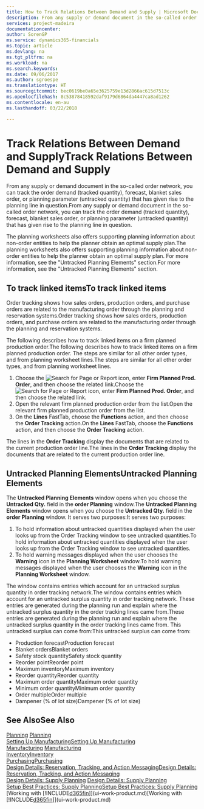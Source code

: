 ```yaml
---
title: How to Track Relations Between Demand and Supply | Microsoft Docs
description: From any supply or demand document in the so-called order network, you can track the order demand (tracked quantity), forecast, blanket sales order, or planning parameter (untracked quantity) that has given rise to the planning line in question.
services: project-madeira
documentationcenter: 
author: SorenGP
ms.service: dynamics365-financials
ms.topic: article
ms.devlang: na
ms.tgt_pltfrm: na
ms.workload: na
ms.search.keywords: 
ms.date: 09/06/2017
ms.author: sgroespe
ms.translationtype: HT
ms.sourcegitcommit: bec0619be0a65e3625759e13d2866ac615d7513c
ms.openlocfilehash: 8c53878418592daf9179d6864da4447ca8ad1262
ms.contentlocale: en-au
ms.lasthandoff: 03/22/2018

---
```

# <a name="track-relations-between-demand-and-supply"></a><span data-ttu-id="4606d-103">Track Relations Between Demand and Supply</span><span class="sxs-lookup"><span data-stu-id="4606d-103">Track Relations Between Demand and Supply</span></span>
<span data-ttu-id="4606d-104">From any supply or demand document in the so-called order network, you can track the order demand (tracked quantity), forecast, blanket sales order, or planning parameter (untracked quantity) that has given rise to the planning line in question.</span><span class="sxs-lookup"><span data-stu-id="4606d-104">From any supply or demand document in the so-called order network, you can track the order demand (tracked quantity), forecast, blanket sales order, or planning parameter (untracked quantity) that has given rise to the planning line in question.</span></span>

<span data-ttu-id="4606d-105">The planning worksheets also offers supporting planning information about non-order entities to help the planner obtain an optimal supply plan.</span><span class="sxs-lookup"><span data-stu-id="4606d-105">The planning worksheets also offers supporting planning information about non-order entities to help the planner obtain an optimal supply plan.</span></span> <span data-ttu-id="4606d-106">For more information, see the "Untracked Planning Elements" section.</span><span class="sxs-lookup"><span data-stu-id="4606d-106">For more information, see the "Untracked Planning Elements" section.</span></span>

## <a name="to-track-linked-items"></a><span data-ttu-id="4606d-107">To track linked items</span><span class="sxs-lookup"><span data-stu-id="4606d-107">To track linked items</span></span>
<span data-ttu-id="4606d-108">Order tracking shows how sales orders, production orders, and purchase orders are related to the manufacturing order through the planning and reservation systems.</span><span class="sxs-lookup"><span data-stu-id="4606d-108">Order tracking shows how sales orders, production orders, and purchase orders are related to the manufacturing order through the planning and reservation systems.</span></span>

<span data-ttu-id="4606d-109">The following describes how to track linked items on a firm planned production order.</span><span class="sxs-lookup"><span data-stu-id="4606d-109">The following describes how to track linked items on a firm planned production order.</span></span> <span data-ttu-id="4606d-110">The steps are similar for all other order types, and from planning worksheet lines.</span><span class="sxs-lookup"><span data-stu-id="4606d-110">The steps are similar for all other order types, and from planning worksheet lines.</span></span>

1. <span data-ttu-id="4606d-111">Choose the ![Search for Page or Report](media/ui-search/search_small.png "Search for Page or Report icon") icon, enter **Firm Planned Prod. Order**, and then choose the related link.</span><span class="sxs-lookup"><span data-stu-id="4606d-111">Choose the ![Search for Page or Report](media/ui-search/search_small.png "Search for Page or Report icon") icon, enter **Firm Planned Prod. Order**, and then choose the related link.</span></span>
2. <span data-ttu-id="4606d-112">Open the relevant firm planned production order from the list.</span><span class="sxs-lookup"><span data-stu-id="4606d-112">Open the relevant firm planned production order from the list.</span></span>
3. <span data-ttu-id="4606d-113">On the **Lines** FastTab, choose the **Functions** action, and then choose the **Order Tracking** action.</span><span class="sxs-lookup"><span data-stu-id="4606d-113">On the **Lines** FastTab, choose the **Functions** action, and then choose the **Order Tracking** action.</span></span>

<span data-ttu-id="4606d-114">The lines in the **Order Tracking** display the documents that are related to the current production order line.</span><span class="sxs-lookup"><span data-stu-id="4606d-114">The lines in the **Order Tracking** display the documents that are related to the current production order line.</span></span>

## <a name="untracked-planning-elements"></a><span data-ttu-id="4606d-115">Untracked Planning Elements</span><span class="sxs-lookup"><span data-stu-id="4606d-115">Untracked Planning Elements</span></span>
<span data-ttu-id="4606d-116">The **Untracked Planning Elements** window opens when you choose the **Untracked Qty.** field in the **order Planning** window.</span><span class="sxs-lookup"><span data-stu-id="4606d-116">The **Untracked Planning Elements** window opens when you choose the **Untracked Qty.** field in the **order Planning** window.</span></span> <span data-ttu-id="4606d-117">It serves two purposes:</span><span class="sxs-lookup"><span data-stu-id="4606d-117">It serves two purposes:</span></span>

1. <span data-ttu-id="4606d-118">To hold information about untracked quantities displayed when the user looks up from the Order Tracking window to see untracked quantities.</span><span class="sxs-lookup"><span data-stu-id="4606d-118">To hold information about untracked quantities displayed when the user looks up from the Order Tracking window to see untracked quantities.</span></span>
2. <span data-ttu-id="4606d-119">To hold warning messages displayed when the user chooses the **Warning** icon in the **Planning Worksheet** window.</span><span class="sxs-lookup"><span data-stu-id="4606d-119">To hold warning messages displayed when the user chooses the **Warning** icon in the **Planning Worksheet** window.</span></span>

<span data-ttu-id="4606d-120">The window contains entries which account for an untracked surplus quantity in order tracking network.</span><span class="sxs-lookup"><span data-stu-id="4606d-120">The window contains entries which account for an untracked surplus quantity in order tracking network.</span></span> <span data-ttu-id="4606d-121">These entries are generated during the planning run and explain where the untracked surplus quantity in the order tracking lines came from.</span><span class="sxs-lookup"><span data-stu-id="4606d-121">These entries are generated during the planning run and explain where the untracked surplus quantity in the order tracking lines came from.</span></span> <span data-ttu-id="4606d-122">This untracked surplus can come from:</span><span class="sxs-lookup"><span data-stu-id="4606d-122">This untracked surplus can come from:</span></span>

- <span data-ttu-id="4606d-123">Production forecast</span><span class="sxs-lookup"><span data-stu-id="4606d-123">Production forecast</span></span>
- <span data-ttu-id="4606d-124">Blanket orders</span><span class="sxs-lookup"><span data-stu-id="4606d-124">Blanket orders</span></span>
- <span data-ttu-id="4606d-125">Safety stock quantity</span><span class="sxs-lookup"><span data-stu-id="4606d-125">Safety stock quantity</span></span>
- <span data-ttu-id="4606d-126">Reorder point</span><span class="sxs-lookup"><span data-stu-id="4606d-126">Reorder point</span></span>
- <span data-ttu-id="4606d-127">Maximum inventory</span><span class="sxs-lookup"><span data-stu-id="4606d-127">Maximum inventory</span></span>
- <span data-ttu-id="4606d-128">Reorder quantity</span><span class="sxs-lookup"><span data-stu-id="4606d-128">Reorder quantity</span></span>
- <span data-ttu-id="4606d-129">Maximum order quantity</span><span class="sxs-lookup"><span data-stu-id="4606d-129">Maximum order quantity</span></span>
- <span data-ttu-id="4606d-130">Minimum order quantity</span><span class="sxs-lookup"><span data-stu-id="4606d-130">Minimum order quantity</span></span>
- <span data-ttu-id="4606d-131">Order multiple</span><span class="sxs-lookup"><span data-stu-id="4606d-131">Order multiple</span></span>
- <span data-ttu-id="4606d-132">Dampener (% of lot size)</span><span class="sxs-lookup"><span data-stu-id="4606d-132">Dampener (% of lot size)</span></span>

## <a name="see-also"></a><span data-ttu-id="4606d-133">See Also</span><span class="sxs-lookup"><span data-stu-id="4606d-133">See Also</span></span>  
<span data-ttu-id="4606d-134">[Planning](production-planning.md) </span><span class="sxs-lookup"><span data-stu-id="4606d-134">[Planning](production-planning.md) </span></span>  
[<span data-ttu-id="4606d-135">Setting Up Manufacturing</span><span class="sxs-lookup"><span data-stu-id="4606d-135">Setting Up Manufacturing</span></span>](production-configure-production-processes.md)  
<span data-ttu-id="4606d-136">[Manufacturing](production-manage-manufacturing.md)  </span><span class="sxs-lookup"><span data-stu-id="4606d-136">[Manufacturing](production-manage-manufacturing.md)  </span></span>  
[<span data-ttu-id="4606d-137">Inventory</span><span class="sxs-lookup"><span data-stu-id="4606d-137">Inventory</span></span>](inventory-manage-inventory.md)  
[<span data-ttu-id="4606d-138">Purchasing</span><span class="sxs-lookup"><span data-stu-id="4606d-138">Purchasing</span></span>](purchasing-manage-purchasing.md)  
[<span data-ttu-id="4606d-139">Design Details: Reservation, Tracking, and Action Messaging</span><span class="sxs-lookup"><span data-stu-id="4606d-139">Design Details: Reservation, Tracking, and Action Messaging</span></span>](design-details-reservation-order-tracking-and-action-messaging.md)  
<span data-ttu-id="4606d-140">[Design Details: Supply Planning](design-details-supply-planning.md) </span><span class="sxs-lookup"><span data-stu-id="4606d-140">[Design Details: Supply Planning](design-details-supply-planning.md) </span></span>  
[<span data-ttu-id="4606d-141">Setup Best Practices: Supply Planning</span><span class="sxs-lookup"><span data-stu-id="4606d-141">Setup Best Practices: Supply Planning</span></span>](setup-best-practices-supply-planning.md)  
<span data-ttu-id="4606d-142">[Working with [!INCLUDE[d365fin](includes/d365fin_md.md)]](ui-work-product.md)</span><span class="sxs-lookup"><span data-stu-id="4606d-142">[Working with [!INCLUDE[d365fin](includes/d365fin_md.md)]](ui-work-product.md)</span></span>

